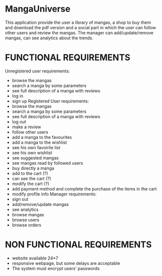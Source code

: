 # MangaUniverse

This application provide the user a library of mangas, a shop to buy them and download the pdf version and a social part in which the user can follow other users and review the mangas.
The manager can add/update/remove mangas, can see analytics about the trends.

# FUNCTIONAL REQUIREMENTS
Unregistered user requirements:
- browse the mangas
- search a manga by some parameters
- see full description of a manga with reviews
- log in
- sign up
Registered User requirements:
- browse the mangas
- search a manga by some parameters
- see full description of a manga with reviews
- log out
- make a review
- follow other users
- add a manga to the favourites
- add a manga to the wishlist
- see his own favoirite list
- see his own wishlist
- see suggested mangas
- see mangas read by followed users
- buy directly a manga
- add to the cart (?)
- can see the cart (?)
- modify the cart (?)
- add payment method and complete the purchase of the items in the cart
- modify profile info
Manager requirements:
- sign out
- add/remove/update mangas
- see analytics
- browse mangas
- browse users
- browse orders
# NON FUNCTIONAL REQUIREMENTS
- website available 24*7
- responsive webpage, but some delays are acceptable
- The system must encrypt users' passwords
